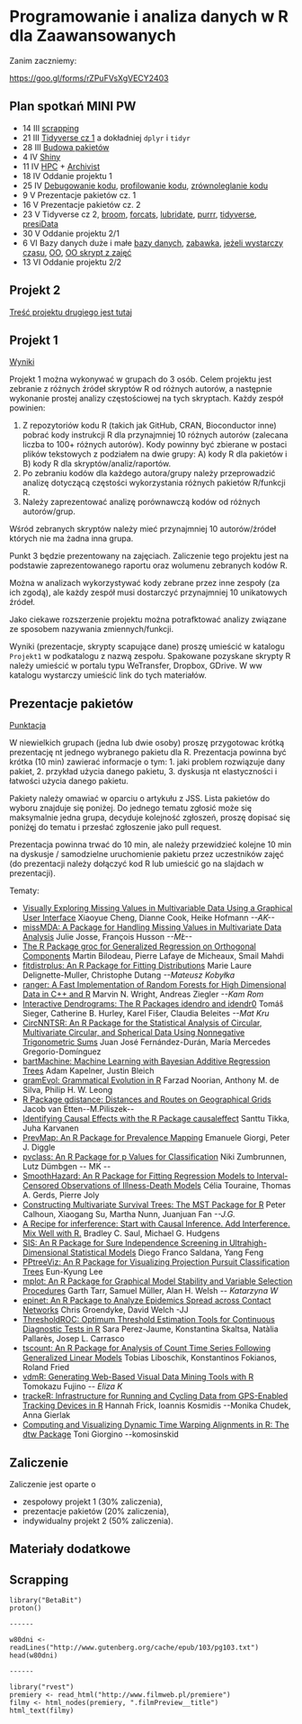 # Programowanie i analiza danych w R dla Zaawansowanych

Zanim zaczniemy:

https://goo.gl/forms/rZPuFVsXgVECY2403


Plan spotka&#324; MINI PW
-------------------------

* 14 III [scrapping](https://pbiecek.gitbooks.io/przewodnik/content/Programowanie/jak_wczytywac_korpusy_tekstu.html)
* 21 III [Tidyverse cz 1](https://pbiecek.gitbooks.io/przewodnik/content/Programowanie/czyscic_przetwarzac.html) a dokładniej `dplyr` i `tidyr`
* 28 III [Budowa pakietów](https://pbiecek.gitbooks.io/przewodnik/content/Programowanie/pakiety/po_co.html)
* 4 IV [Shiny](https://pbiecek.gitbooks.io/przewodnik/content/Programowanie/jak_tworzyc_aplikajce.html)
* 11 IV [HPC](https://rawgit.com/pbiecek/RandBigData/master/MINI_2015/materialy/hpc/hpc.html) + [Archivist](https://pbiecek.gitbooks.io/przewodnik/content/Programowanie/pazury/archivist.html)
* 18 IV Oddanie projektu 1
* 25 IV [Debugowanie kodu](https://pbiecek.gitbooks.io/przewodnik/content/Programowanie/pazury/debugowanie.html), [profilowanie kodu](https://pbiecek.gitbooks.io/przewodnik/content/Programowanie/pazury/profilowanie.html), [zrównoleglanie kodu](https://pbiecek.gitbooks.io/przewodnik/content/Programowanie/pazury/rownolegle.html)
* 9 V Prezentacje pakietów cz. 1
* 16 V Prezentacje pakietów cz. 2
* 23 V Tidyverse cz 2, [broom](https://opr.princeton.edu/workshops/Downloads/2016Jan_BroomRobinson.pdf), [forcats](http://pbiecek.github.io/Przewodnik/Programowanie/tidyverse/forcats.html), [lubridate](http://pbiecek.github.io/Przewodnik/Programowanie/tidyverse/lubridate.html), [purrr](https://purrr.tidyverse.org/), [tidyverse](https://www.jstatsoft.org/index.php/jss/article/view/v059i10/v59i10.pdf), [presiData](http://biostatistics.dk/eRum2018/data/presiData.rda)
* 30 V Oddanie projektu 2/1
* 6 VI Bazy danych duże i małe [bazy danych](https://pbiecek.gitbooks.io/przewodnik/content/Programowanie/jak_pracowac_z_bazami_danych.html), [zabawka](https://github.com/pbiecek/RandBigData/blob/master/MINI_2015/materialy/bazy_danych/zabawka.db), [jeżeli wystarczy czasu](https://pbiecek.gitbooks.io/przewodnik/content/Programowanie/pazury/REST.html), [OO](http://adv-r.had.co.nz/OO-essentials.html), [OO skrypt z zajęć](https://github.com/pbiecek/AdvancedR2018/blob/master/lab/klasy.R)
* 13 VI Oddanie projektu 2/2


Projekt 2
---------

[Treść projektu drugiego jest tutaj](https://github.com/pbiecek/AdvancedR2018/blob/master/Projekt2/README.md)

Projekt 1
---------

[Wyniki](https://docs.google.com/spreadsheets/d/1ByI5nyFEyR3UhhPtgQSo84Y6BxKxyDHCwpNIBx_2-2o/edit?usp=sharing)

Projekt 1 można wykonywać w grupach do 3 osób.
Celem projektu jest zebranie z różnych źródeł skryptów R od różnych autorów, a następnie wykonanie prostej analizy częstościowej na tych skryptach.
Każdy zespół powinien:

1. Z repozytoriów kodu R (takich jak GitHub, CRAN, Bioconductor inne) pobrać kody instrukcji R dla przynajmniej 10 różnych autorów (zalecana liczba to 100+ różnych autorów). Kody powinny być zbierane w postaci plików tekstowych z podziałem na dwie grupy: A) kody R dla pakietów i B) kody R dla skryptów/analiz/raportów.
2. Po zebraniu kodów dla każdego autora/grupy należy przeprowadzić analizę dotyczącą częstości wykorzystania różnych pakietów R/funkcji R.
3. Należy zaprezentować analizę porównawczą kodów od różnych autorów/grup.

Wśród zebranych skryptów należy mieć przynajmniej 10 autorów/źródeł których nie ma żadna inna grupa.

Punkt 3 będzie prezentowany na zajęciach. Zaliczenie tego projektu jest na podstawie zaprezentowanego raportu oraz wolumenu zebranych kodów R.

Można w analizach wykorzystywać kody zebrane przez inne zespoły (za ich zgodą), ale każdy zespół musi dostarczyć przynajmniej 10 unikatowych źródeł.

Jako ciekawe rozszerzenie projektu można potrafktować analizy związane ze sposobem nazywania zmiennych/funkcji.

Wyniki (prezentacje, skrypty scapujące dane) proszę umieścić w katalogu `Projekt1` w podkatalogu z nazwą zespołu. Spakowane pozyskane skrypty R należy umieścić w portalu typu WeTransfer, Dropbox, GDrive. W ww katalogu wystarczy umieścić link do tych materiałów.


Prezentacje pakietów
--------------------

[Punktacja](https://docs.google.com/spreadsheets/d/1x1nsR1PV16MHyUm64anSKlwWBWzWAWalYc3762M24us/edit?usp=sharing)

W niewielkich grupach (jedna lub dwie osoby) proszę przygotowac krótką prezentację nt jednego wybranego pakietu dla R. Prezentacja powinna być krótka (10 min) zawierać informacje o tym: 1. jaki problem rozwiązuje dany pakiet, 2. przykład użycia danego pakietu, 3. dyskusja nt elastyczności i łatwości użycia danego pakietu.

Pakiety należy omawiać w oparciu o artykułu z JSS. Lista pakietów do wyboru znajduje się poniżej. Do jednego tematu zgłosić może się maksymalnie jedna grupa, decyduje kolejność zgłoszeń, proszę dopisać się poniżęj do tematu i przesłać zgłoszenie jako pull request.

Prezentacja powinna trwać do 10 min, ale należy przewidzieć kolejne 10 min na dyskusje / samodzielne uruchomienie pakietu przez uczestników zajęć (do prezentacji należy dołączyć kod R lub umieścić go na slajdach w prezentacji).

Tematy:

* [Visually Exploring Missing Values in Multivariable Data Using a Graphical User Interface](https://www.jstatsoft.org/article/view/v068i06) Xiaoyue Cheng, Dianne Cook, Heike Hofmann *--AK--*
* [missMDA: A Package for Handling Missing Values in Multivariate Data Analysis](https://www.jstatsoft.org/article/view/v070i01) Julie Josse, François Husson *--MŁ--*
* [The R Package groc for Generalized Regression on Orthogonal Components](https://www.jstatsoft.org/article/view/v065i01) Martin Bilodeau, Pierre Lafaye de Micheaux, Smail Mahdi
* [fitdistrplus: An R Package for Fitting Distributions](https://www.jstatsoft.org/article/view/v064i04) Marie Laure Delignette-Muller, Christophe Dutang *--Mateusz Kobyłka*
* [ranger: A Fast Implementation of Random Forests for High Dimensional Data in C++ and R](https://www.jstatsoft.org/article/view/v077i01) Marvin N. Wright, Andreas Ziegler *--Kam Rom*
* [Interactive Dendrograms: The R Packages idendro and idendr0](https://www.jstatsoft.org/article/view/v076i10) Tomáš Sieger, Catherine B. Hurley, Karel Fišer, Claudia Beleites      *--Mat Kru*
* [CircNNTSR: An R Package for the Statistical Analysis of Circular, Multivariate Circular, and Spherical Data Using Nonnegative Trigonometric Sums](https://www.jstatsoft.org/article/view/v070i06) Juan José Fernández-Durán, María Mercedes Gregorio-Domínguez
* [bartMachine: Machine Learning with Bayesian Additive Regression Trees](https://www.jstatsoft.org/article/view/v070i04) Adam Kapelner, Justin Bleich
* [gramEvol: Grammatical Evolution in R](https://www.jstatsoft.org/article/view/v071i01) Farzad Noorian, Anthony M. de Silva, Philip H. W. Leong
* [R Package gdistance: Distances and Routes on Geographical Grids](https://www.jstatsoft.org/article/view/v076i13) Jacob van Etten--M.Piliszek--
* [Identifying Causal Effects with the R Package causaleffect](https://www.jstatsoft.org/article/view/v076i12) Santtu Tikka, Juha Karvanen
* [PrevMap: An R Package for Prevalence Mapping](https://www.jstatsoft.org/article/view/v078i08) Emanuele Giorgi, Peter J. Diggle
* [pvclass: An R Package for p Values for Classification](https://www.jstatsoft.org/article/view/v078i04) Niki Zumbrunnen, Lutz Dümbgen -- MK --
* [SmoothHazard: An R Package for Fitting Regression Models to Interval-Censored Observations of Illness-Death Models](https://www.jstatsoft.org/article/view/v079i07)
Célia Touraine, Thomas A. Gerds, Pierre Joly
* [Constructing Multivariate Survival Trees: The MST Package for R](https://www.jstatsoft.org/article/view/v083i12) Peter Calhoun, Xiaogang Su, Martha Nunn, Juanjuan Fan *--J.G.*
* [A Recipe for inferference: Start with Causal Inference. Add Interference. Mix Well with R.](https://www.jstatsoft.org/article/view/v082i02) Bradley C. Saul, Michael G. Hudgens
* [SIS: An R Package for Sure Independence Screening in Ultrahigh-Dimensional Statistical Models](https://www.jstatsoft.org/article/view/v083i02) Diego Franco Saldana, Yang Feng
* [PPtreeViz: An R Package for Visualizing Projection Pursuit Classification Trees](https://www.jstatsoft.org/article/view/v083i08) Eun-Kyung Lee
* [mplot: An R Package for Graphical Model Stability and Variable Selection Procedures](https://www.jstatsoft.org/article/view/v083i09) Garth Tarr, Samuel Müller, Alan H. Welsh *-- Katarzyna W*
* [epinet: An R Package to Analyze Epidemics Spread across Contact Networks](https://www.jstatsoft.org/article/view/v083i11) Chris Groendyke, David Welch -JJ
* [ThresholdROC: Optimum Threshold Estimation Tools for Continuous Diagnostic Tests in R](https://www.jstatsoft.org/article/view/v082i04) Sara Perez-Jaume, Konstantina Skaltsa, Natàlia Pallarès, Josep L. Carrasco
* [tscount: An R Package for Analysis of Count Time Series Following Generalized Linear Models](https://www.jstatsoft.org/article/view/v082i05) Tobias Liboschik, Konstantinos Fokianos, Roland Fried
* [vdmR: Generating Web-Based Visual Data Mining Tools with R](https://www.jstatsoft.org/article/view/v082i06) Tomokazu Fujino *-- Eliza K* 
* [trackeR: Infrastructure for Running and Cycling Data from GPS-Enabled Tracking Devices in R](https://www.jstatsoft.org/article/view/v082i07) Hannah Frick, Ioannis Kosmidis --Monika Chudek, Anna Gierlak
* [Computing and Visualizing Dynamic Time Warping Alignments in R: The dtw Package](https://www.jstatsoft.org/article/view/v031i07) Toni Giorgino --komosinskid


Zaliczenie
----------

Zaliczenie jest oparte o 

* zespołowy projekt 1 (30% zaliczenia), 
* prezentacje pakietów (20% zaliczenia),
*  indywidualny projekt 2 (50% zaliczenia).


Materiały dodatkowe
-------------------

## Scrapping

```
library("BetaBit")
proton()

------

w80dni <- readLines("http://www.gutenberg.org/cache/epub/103/pg103.txt")
head(w80dni)

------

library("rvest")
premiery <- read_html("http://www.filmweb.pl/premiere")
filmy <- html_nodes(premiery, ".filmPreview__title")
html_text(filmy)
```
